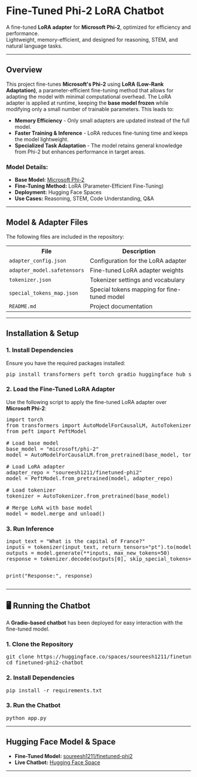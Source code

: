 <!DOCTYPE html>
<html lang="en">
<head>
    <meta charset="UTF-8">
    <meta name="viewport" content="width=device-width, initial-scale=1.0">
    
</head>
<body>

<h1 align="left">Fine-Tuned Phi-2 LoRA Chatbot</h1>
<p align="left">
    A fine-tuned <strong>LoRA adapter</strong> for <strong>Microsoft Phi-2</strong>, optimized for efficiency and performance.<br>
    Lightweight, memory-efficient, and designed for reasoning, STEM, and natural language tasks.
</p>

---

<h2>Overview</h2>
<p>
This project fine-tunes <strong>Microsoft's Phi-2</strong> using <strong>LoRA (Low-Rank Adaptation)</strong>, a parameter-efficient fine-tuning method that allows for adapting the model with minimal computational overhead. The LoRA adapter is applied at runtime, keeping the <strong>base model frozen</strong> while modifying only a small number of trainable parameters. This leads to:
<ul>
    <li> <strong>Memory Efficiency</strong> - Only small adapters are updated instead of the full model.</li>
    <li> <strong>Faster Training & Inference</strong> - LoRA reduces fine-tuning time and keeps the model lightweight.</li>
    <li> <strong>Specialized Task Adaptation</strong> - The model retains general knowledge from Phi-2 but enhances performance in target areas.</li>
</ul>
</p>

<h3>Model Details:</h3>
<ul>
    <li><strong>Base Model:</strong> <a href="https://huggingface.co/microsoft/phi-2">Microsoft Phi-2</a></li>
    <li><strong>Fine-Tuning Method:</strong> LoRA (Parameter-Efficient Fine-Tuning)</li>
    <li><strong>Deployment:</strong> Hugging Face Spaces</li>
    <li><strong>Use Cases:</strong> Reasoning, STEM, Code Understanding, Q&A</li>
</ul>

---

<h2>Model & Adapter Files</h2>
<p>The following files are included in the repository:</p>
<table>
    <tr>
        <th>File</th>
        <th>Description</th>
    </tr>
    <tr>
        <td><code>adapter_config.json</code></td>
        <td>Configuration for the LoRA adapter</td>
    </tr>
    <tr>
        <td><code>adapter_model.safetensors</code></td>
        <td>Fine-tuned LoRA adapter weights</td>
    </tr>
    <tr>
        <td><code>tokenizer.json</code></td>
        <td>Tokenizer settings and vocabulary</td>
    </tr>
    <tr>
        <td><code>special_tokens_map.json</code></td>
        <td>Special tokens mapping for fine-tuned model</td>
    </tr>
    <tr>
        <td><code>README.md</code></td>
        <td>Project documentation</td>
    </tr>
</table>

---

<h2>Installation & Setup</h2>
<h3>1. Install Dependencies</h3>
<p>Ensure you have the required packages installed:</p>
<pre>
pip install transformers peft torch gradio huggingface_hub safetensors
</pre>

<h3>2. Load the Fine-Tuned LoRA Adapter</h3>
<p>Use the following script to apply the fine-tuned LoRA adapter over <strong>Microsoft Phi-2</strong>:</p>

<pre>
import torch
from transformers import AutoModelForCausalLM, AutoTokenizer
from peft import PeftModel

# Load base model
base_model = "microsoft/phi-2"
model = AutoModelForCausalLM.from_pretrained(base_model, torch_dtype=torch.bfloat16, device_map="auto")

# Load LoRA adapter
adapter_repo = "soureesh1211/finetuned-phi2"
model = PeftModel.from_pretrained(model, adapter_repo)

# Load tokenizer
tokenizer = AutoTokenizer.from_pretrained(base_model)

# Merge LoRA with base model
model = model.merge_and_unload()
</pre>

<h3>3. Run Inference</h3>
<pre>
input_text = "What is the capital of France?"
inputs = tokenizer(input_text, return_tensors="pt").to(model.device)
outputs = model.generate(**inputs, max_new_tokens=50)
response = tokenizer.decode(outputs[0], skip_special_tokens=True)

print("Response:", response)
</pre>

---

<h2>🖥️ Running the Chatbot</h2>
<p>A <strong>Gradio-based chatbot</strong> has been deployed for easy interaction with the fine-tuned model.</p>

<h3>1. Clone the Repository</h3>
<pre>
git clone https://huggingface.co/spaces/soureesh1211/finetuned-phi2-chatbot
cd finetuned-phi2-chatbot
</pre>

<h3>2. Install Dependencies</h3>
<pre>
pip install -r requirements.txt
</pre>

<h3>3. Run the Chatbot</h3>
<pre>
python app.py
</pre>

---

<h2>Hugging Face Model & Space</h2>
<ul>
    <li><strong>Fine-Tuned Model:</strong> <a href="https://huggingface.co/soureesh1211/finetuned-phi2">soureesh1211/finetuned-phi2</a></li>
    <li><strong>Live Chatbot:</strong> <a href="https://huggingface.co/spaces/soureesh1211/finetuned-phi2-chatbot">Hugging Face Space</a></li>
</ul>

---



</body>
</html>
